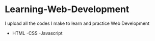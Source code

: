 # Learning-Web-Development
 I upload all the codes I make to learn and practice Web Development

- HTML -CSS -Javascript 
